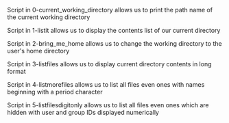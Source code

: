 Script in 0-current_working_directory allows us
to print the path name of the current working directory

Script in 1-listit allows us to display the contents
list of our current directory

Script in 2-bring_me_home allows us to change the 
working directory to the user's home directory

Script in 3-listfiles allows us to display current
directory contents in long format

Script in 4-listmorefiles allows us to list all
files even ones with names beginning with a period
character

Script in 5-listfilesdigitonly allows us to list
all files even ones which are hidden with user and
group IDs displayed numerically
